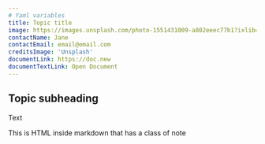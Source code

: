 ```yaml
---
# Yaml variables
title: Topic title
image: https://images.unsplash.com/photo-1551431009-a802eeec77b1?ixlib=rb-1.2.1&auto=format&fit=crop&w=400&h=400&q=80
contactName: Jane
contactEmail: email@email.com
creditsImage: 'Unsplash'
documentLink: https://doc.new
documentTextLink: Open Document
---
```


## Topic subheading 

Text

<div class="bg-indigo-500 text-white p-4 mb-4">
  This is HTML inside markdown that has a class of note
</div>

